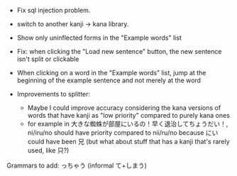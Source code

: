 - Fix sql injection problem.
- switch to another kanji -> kana library.
- Show only uninflected forms in the "Example words" list
- Fix: when clicking the "Load new sentence" button, the new sentence isn't split or clickable
- When clicking on a word in the "Example words" list, jump at the beginning of the example sentence and not merely at the word

- Improvements to splitter:
    - Maybe I could improve accuracy considering the kana versions of words that have kanji as "low priority" compared to purely kana ones
    - for example in 大きな蜘蛛が部屋にいるの！早く退治してちょうだい！, ni/iru/no should have priority compared to nii/ru/no because にい could have been 兄 (but what about stuff that has a kanji that's rarely used, like 只?)

Grammars to add:
っちゃう (informal て+しまう)